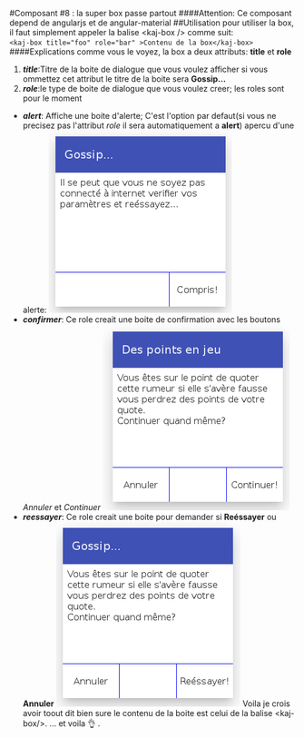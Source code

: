 #Composant #8 : la super box passe partout
####Attention:
Ce composant depend de angularjs et de angular-material
##Utilisation
pour utiliser la box, il faut simplement appeler la balise &lt;kaj-box /&gt; comme suit:  
`<kaj-box title="foo" role="bar" >Contenu de la box</kaj-box>`
####Explications
comme vous le voyez, la box a deux attributs: **title** et **role**  
1. ***title***:Titre de la boite de dialogue que vous voulez afficher si vous ommettez cet attribut le titre de la boite sera **Gossip...**  
2. ***role***:le type de boite de dialogue que vous voulez creer; les roles sont pour le moment
* ***alert***: Affiche une boite d'alerte; C'est l'option par defaut(si vous ne precisez pas l'attribut *role* il sera automatiquement a **alert**) apercu d'une alerte:
![boite d'alerte](/snapshots/titre_et_role_forget.png?raw=true "role=alerter")
* ***confirmer***: Ce role creait une boite de confirmation avec les boutons *Annuler* et *Continuer*
![boite de confirmation](/snapshots/titre_continuer.png?raw=true "role=confirmer")
* ***reessayer***: Ce role creait une boite pour demander si **Re&eacute;ssayer** ou **Annuler**
![boite en mode reessayer](/snapshots/sanstitre_reessayer.png?raw=true "role=reessayer")
Voila je crois avoir toout dit bien sure le contenu de la boite est celui de la balise &lt;kaj-box/&gt;.
... et voila :ok_hand: .
